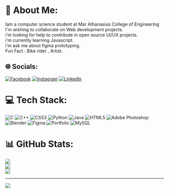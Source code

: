 # 💫 About Me:
Iam a computer science student at Mar Athanasius College of Engineering<br>I'm wishing to collaborate on Web development projects.<br>i'm looking for help to contribute in open source UI/UX projects.<br>i'm currently learning Javascript.<br>i'm ask me about figma prototyping.<br>Fun Fact : Bike rider , Artist.


## 🌐 Socials:
[![Facebook](https://img.shields.io/badge/Facebook-%231877F2.svg?logo=Facebook&logoColor=white)](https://facebook.com/https://www.facebook.com/akshayraama) [![Instagram](https://img.shields.io/badge/Instagram-%23E4405F.svg?logo=Instagram&logoColor=white)](https://instagram.com/https://www.instagram.com/___akr_____/) [![LinkedIn](https://img.shields.io/badge/LinkedIn-%230077B5.svg?logo=linkedin&logoColor=white)](https://linkedin.com/in/https://www.linkedin.com/in/a-k-r-akshay) 

# 💻 Tech Stack:
![C](https://img.shields.io/badge/c-%2300599C.svg?style=for-the-badge&logo=c&logoColor=white) ![C++](https://img.shields.io/badge/c++-%2300599C.svg?style=for-the-badge&logo=c%2B%2B&logoColor=white) ![CSS3](https://img.shields.io/badge/css3-%231572B6.svg?style=for-the-badge&logo=css3&logoColor=white) ![Python](https://img.shields.io/badge/python-3670A0?style=for-the-badge&logo=python&logoColor=ffdd54) ![Java](https://img.shields.io/badge/java-%23ED8B00.svg?style=for-the-badge&logo=java&logoColor=white) ![HTML5](https://img.shields.io/badge/html5-%23E34F26.svg?style=for-the-badge&logo=html5&logoColor=white) ![Adobe Photoshop](https://img.shields.io/badge/adobephotoshop-%2331A8FF.svg?style=for-the-badge&logo=adobephotoshop&logoColor=white) ![Blender](https://img.shields.io/badge/blender-%23F5792A.svg?style=for-the-badge&logo=blender&logoColor=white) 	![Figma](https://img.shields.io/badge/figma-%23F24E1E.svg?style=for-the-badge&logo=figma&logoColor=white) ![Portfolio](https://img.shields.io/badge/Portfolio-%23000000.svg?style=for-the-badge&logo=firefox&logoColor=#FF7139) ![MySQL](https://img.shields.io/badge/mysql-%2300f.svg?style=for-the-badge&logo=mysql&logoColor=white)
# 📊 GitHub Stats:
![](https://github-readme-stats.vercel.app/api?username=akshayrajkp&theme=dark&hide_border=false&include_all_commits=true&count_private=true)<br/>
![](https://github-readme-streak-stats.herokuapp.com/?user=akshayrajkp&theme=dark&hide_border=false)<br/>
![](https://github-readme-stats.vercel.app/api/top-langs/?username=akshayrajkp&theme=dark&hide_border=false&include_all_commits=true&count_private=true&layout=compact)

---
[![](https://visitcount.itsvg.in/api?id=akshayrajkp&icon=0&color=0)](https://visitcount.itsvg.in)

<!-- Proudly created with GPRM ( https://gprm.itsvg.in ) -->
